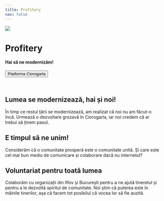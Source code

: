 ```yaml
---
title: Profitery
nav: false
---
```


![](/static/logo-512.png)

# Profitery

#### Hai să ne **modernizăm**!

<a href="https://ciorogarla.eu.org">

<button>Platforma Ciorogarla</button>

</a>

<br/>

## Lumea se modernizează, **hai** și noi!

În timp ce restul țării se modernizează, am realizat că noi nu am făcut-o încă.
Urmează o dezvoltare grozavă în Ciorogarla, iar noi credem că ar trebui să ținem pasul.

## E timpul să ne **unim**!

Considerăm că o comunitate prosperă este o comunitate unită. Și care este cel mai bun
mediu de comunicare și colaborare dacă nu internetul?

## **Voluntariat** pentru toată lumea

Colaborăm cu organizații din Ilfov și București pentru a ne ajută tineretul și pentru
a le dezvoltă spiritul de comunitate. Noi știm că puterea este în mâinile tinerilor, așa
că facem tot posibilul că vocea lor să fie auzită.
